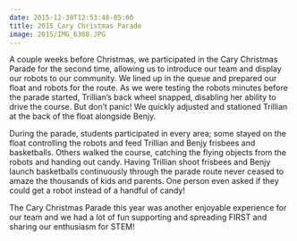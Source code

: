 ```yaml
---
date: 2015-12-30T12:53:48-05:00
title: 2015 Cary Christmas Parade
image: 2015/IMG_6308.JPG
---
```


A couple weeks before Christmas, we participated in the Cary Christmas Parade for the second time, allowing us to introduce our team and display our robots to our community. We lined up in the queue and prepared our float and robots for the route. As we were testing the robots minutes before the parade started, Trillian’s back wheel snapped, disabling her ability to drive the course. But don’t panic! We quickly adjusted and stationed Trillian at the back of the float alongside Benjy.

During the parade, students participated in every area; some stayed on the float controlling the robots and feed Trillian and Benjy frisbees and basketballs. Others walked the course, catching the flying objects from the robots and handing out candy. Having Trillian shoot frisbees and Benjy launch basketballs continuously through the parade route never ceased to amaze the thousands of kids and parents. One person even asked if they could get a robot instead of a handful of candy! 

The Cary Christmas Parade this year was another enjoyable experience for our team and we had a lot of fun supporting and spreading FIRST and sharing our enthusiasm for STEM! 